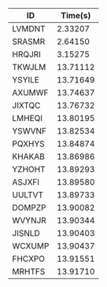|ID|Time(s)|
|-|-|
|LVMDNT|2.33207|
|SRASMR|2.64150|
|HRQJRI|3.15275|
|TKWJLM|13.71112|
|YSYILE|13.71649|
|AXUMWF|13.74637|
|JIXTQC|13.76732|
|LMHEQI|13.80195|
|YSWVNF|13.82534|
|PQXHYS|13.84874|
|KHAKAB|13.86986|
|YZHOHT|13.89293|
|ASJXFI|13.89580|
|UULTVT|13.89733|
|DOMPZP|13.90082|
|WVYNJR|13.90344|
|JISNLD|13.90403|
|WCXUMP|13.90437|
|FHCXPO|13.91551|
|MRHTFS|13.91710|
